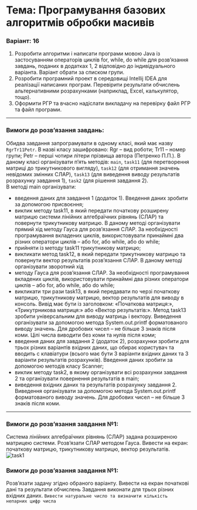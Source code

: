 # Тема: Програмування базових алгоритмів обробки масивів
### Варіант: 16

1. Розробити алгоритми і написати програми мовою Java із застосуванням операторів циклів for, while, do while для розв’язання завдань,
поданих в додатках 1, 2 відповідно до індивідуального варіанта. Варіант обрати за списком групи.
2. Розробити програмний проект в середовищі Intellij IDEA для реалізації написаних програм. Перевірити результати обчислень альтернативними
розрахунками (наприклад, Excel, калькулятор, тощо). 
3. Оформити РГР та вчасно надіслати викладачу на перевірку файл РГР та файл програми.

---
### Вимоги до розв’язання завдань: <br>
Обидва завдання запрограмувати в одному класі, який має назву `RgrTr11Petr`. В назві класу зашифровано: Rgr – вид роботи; Tr11 – номер групи; Petr – перші 
чотири літери прізвища автора (Петренко П.П.). В даному класі організувати п’ять методів: `main`, `task11` (для перетворення матриці до трикутникового вигляду),
`task12` (для отримання значень невідомих змінних СЛАР), `task13` (для виведення виводу результатів розрахунку завдання 1), `task2` (для рішення завдання 2). <br>
В методі main організувати:
- введення даних для завдання 1 (додаток 1). Введення даних зробити за допомогою присвоєння;
- виклик методу task11, в який передати початкову розширену матрицю системи лінійних алгебраїчних рівнянь (СЛАР) та повернути трикутникову
матрицю. В даному методі організувати прямий хід методу Гауса для розв’язання СЛАР. За необхідності програмування вкладених циклів,
використовувати принаймні два різних оператори циклів – або for, або while, або do while;
- прийняти із методу task11 трикутникову матрицю;
- викликати метод task12, в який передати трикутникову матрицю та повернути вектор результатів розв’язання СЛАР. В даному методі організувати зворотний хід 
- методу Гауса для розв’язання СЛАР. За необхідності програмування вкладених циклів, використовувати принаймні два різних оператори циклів – або for, або while, або do while;
- викликати три рази task13, в який передавати по черзі початкову матрицю, трикутникову матрицю, вектор результатів для виводу в консоль.
Вивід має бути із заголовком: «Початкова матриця:», «Трикутрникова матриця:» або «Вектор результатів:». Метод task13 зробити універсальним для
виводу матриць і вектору. Виведення організувати за допомогою метода System.out.printf форматованого виводу значень. Для дробових чисел – не
більше 3 знаків після коми. Цілі числа виводити без коми та нулів після коми;
- введення даних для завдання 2 (додаток 2), розрахунки зробити для трьох різних варіантів вхідних даних, що обирає користувач та вводить с
клавіатури (всього має бути 3 варіанти вхідних даних та 3 варіанти результатів розрахунків). Введення даних зробити за допомогою методів
класу Scanner;
- виклик методу task2, в якому організувати всі розрахунки завдання 2 та організувати повернення результатів в main;
- виведення вхідних даних та результатів розрахунку завдання 2. Виведення організувати за допомогою метода System.out.printf форматованого виводу значень. Для 
дробових чисел – не більше 3 знаків після коми.
---
### Вимоги до розв’язання завдання №1: <br>
Система лінійних алгебраїчних рівнянь (СЛАР) задана розширеною матрицею системи. Розв’язати СЛАР методом Гауса. Вивести на екран: початкову матрицю, 
трикутникову матрицю, вектор результатів. <br>
![task1](https://github.com/mickzle/KPI_Chores/blob/6beb88acf7554990620846e4c9c01b3cbdf2bc1a/1st%20term/Programming%20of%20algorithmic%20structures/RGR/task1.png)

### Вимоги до розв’язання завдання №1: <br>
Розв’язати задачу згідно обраного варіанту. Вивести на екран початкові дані та результати обчислень Завдання виконати для трьох різних вхідних даних.
`Вивести натуральне число та визначити кількість непарних цифр числа`

